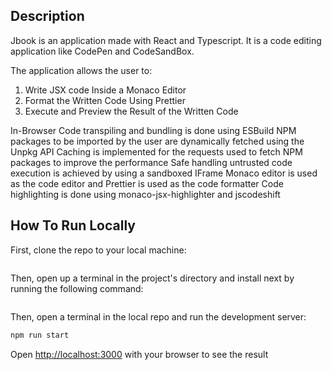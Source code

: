## Description
Jbook is an application made with React and Typescript. It is a code editing application like CodePen and CodeSandBox. 

The application allows the user to:
1) Write JSX code Inside a Monaco Editor
2) Format the Written Code Using Prettier
3) Execute and Preview the Result of the Written Code


In-Browser Code transpiling and bundling is done using ESBuild 
NPM packages to be imported by the user are dynamically fetched using the Unpkg API
Caching is implemented for the requests used to fetch NPM packages to improve the performance
Safe handling untrusted code execution is achieved by using a sandboxed IFrame
Monaco editor is used as the code editor and Prettier is used as the code formatter
Code highlighting is done using monaco-jsx-highlighter and jscodeshift

## How To Run Locally
First, clone the repo to your local machine:
```

```
Then, open up a terminal in the project's directory and install next by running the following command:
```

```
Then, open a terminal in the local repo and run the development server:

```bash
npm run start
```

Open [http://localhost:3000](http://localhost:3000) with your browser to see the result

